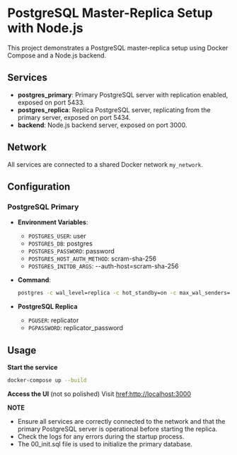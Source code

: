 # PostgreSQL Master-Replica Setup with Node.js

This project demonstrates a PostgreSQL master-replica setup using Docker Compose and a Node.js backend.

## Services

- **postgres_primary**: Primary PostgreSQL server with replication enabled, exposed on port 5433.
- **postgres_replica**: Replica PostgreSQL server, replicating from the primary server, exposed on port 5434.
- **backend**: Node.js backend server, exposed on port 3000.

## Network

All services are connected to a shared Docker network `my_network`.

## Configuration

### PostgreSQL Primary

- **Environment Variables**:
  - `POSTGRES_USER`: user
  - `POSTGRES_DB`: postgres
  - `POSTGRES_PASSWORD`: password
  - `POSTGRES_HOST_AUTH_METHOD`: scram-sha-256
  - `POSTGRES_INITDB_ARGS`: --auth-host=scram-sha-256

- **Command**:
  ```sh
  postgres -c wal_level=replica -c hot_standby=on -c max_wal_senders=10 -c max_replication_slots=10 -c hot_standby_feedback=on -c log_statement=all

- **PostgreSQL Replica**
    - `PGUSER`: replicator
    - `PGPASSWORD`: replicator_password
    
## Usage
**Start the service**
```sh 
docker-compose up --build
```

**Access the UI** (not so polished)
Visit [href:http://localhost:3000](http://localhost:3000)

**NOTE**
- Ensure all services are correctly connected to the network and that the primary PostgreSQL server is operational before starting the replica.
- Check the logs for any errors during the startup process.
- The 00_init.sql file is used to initialize the primary database.
